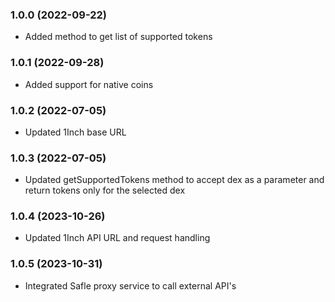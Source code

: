 ### 1.0.0 (2022-09-22)

- Added method to get list of supported tokens

### 1.0.1 (2022-09-28)

- Added support for native coins
### 1.0.2 (2022-07-05)

- Updated 1Inch base URL

### 1.0.3 (2022-07-05)

- Updated getSupportedTokens method to accept dex as a parameter and return tokens only for the selected dex

### 1.0.4 (2023-10-26)

- Updated 1Inch API URL and request handling

### 1.0.5 (2023-10-31)

- Integrated Safle proxy service to call external API's
